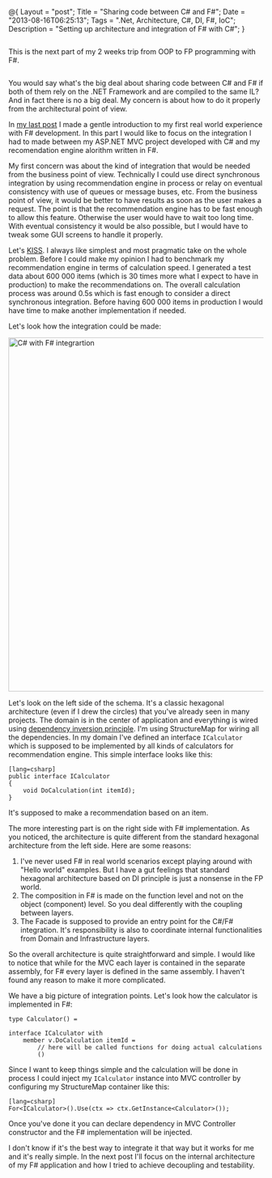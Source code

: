 @{
    Layout = "post";
    Title = "Sharing code between C# and F#";
    Date = "2013-08-16T06:25:13";
    Tags = ".Net, Architecture, C#, DI, F#, IoC";
    Description = "Setting up architecture and integration of F# with C#";
}

<div class="row">
<div class="medium-8 columns">

This is the next part of my 2 weeks trip from OOP to FP programming with F#.

</div>
</div>

<!-- more -->

You would say what's the big deal about sharing code between C# and F# if both of them rely on the .NET Framework and are compiled to the same IL? And in fact there is no a big deal. My concern is about how to do it properly from the architectural point of view.

In [my last post](http://jaskula.fr//blog/2013/08-14-my-2-weeks-trip-from-oop-to-fp-with-f/index.html) I made a gentle introduction to my first real world experience with F# development. In this part I would like to focus on the integration I had to made between my ASP.NET MVC project developed with C# and my recomendation engine alorithm written in F#.

My first concern was about the kind of integration that would be needed from the business point of view. Technically I could use direct synchronous integration by using recommendation engine in process or relay on eventual consistency with use of queues or message buses, etc. From the business point of view, it would be better to have results as soon as the user makes a request. The point is that the recommendation engine has to be fast enough to allow this feature. Otherwise the user would have to wait too long time. With eventual consistency it would be also possible, but I would have to tweak some GUI screens to handle it properly.

Let's [KISS](http://en.wikipedia.org/wiki/KISS_principle). I always like simplest and most pragmatic take on the whole problem. Before I could make my opinion I had to benchmark my recommendation engine in terms of calculation speed. I generated a test data about 600 000 items (which is 30 times more what I expect to have in production) to make the recommendations on. The overall calculation process was around 0.5s which is fast enough to consider a direct synchronous integration. Before having 600 000 items in production I would have time to make another implementation if needed.

Let's look how the integration could be made:

<img src="img/ArchiIntegrationCSharpFSharp.PNG" alt="C# with F# integrartion" width="700px">

Let's look on the left side of the schema. It's a classic hexagonal architecture (even if I drew the circles) that you've already seen in many projects. The domain is in the center of application and everything is wired using [dependency inversion principle](http://en.wikipedia.org/wiki/Dependency_inversion_principle). I'm using StructureMap for wiring all the dependencies. In my domain I've defined an interface `ICalculator` which is supposed to be implemented by all kinds of calculators for recommendation engine. This simple interface looks like this:

	[lang=csharp]
	public interface ICalculator
	{
		void DoCalculation(int itemId);
	}

It's supposed to make a recommendation based on an item.

The more interesting part is on the right side with F# implementation. As you noticed, the architecture is quite different from the standard hexagonal architecture from the left side. Here are some reasons:

1. I've never used F# in real world scenarios except playing around with "Hello world" examples. But I have a gut feelings that standard hexagonal architecture based on DI principle is just a nonsense in the FP world.
2. The composition in F# is made on the function level and not on the object (component) level. So you deal differently with the coupling between layers.
3. The Facade is supposed to provide an entry point for the C#/F# integration. It's responsibility is also to coordinate internal functionalities from Domain and Infrastructure layers.

So the overall architecture is quite straightforward and simple. I would like to notice that while for the MVC each layer is contained in the separate assembly, for F# every layer is defined in the same assembly. I haven't found any reason to make it more complicated.

We have a big picture of integration points. Let's look how the calculator is implemented in F#:

	type Calculator() =

    interface ICalculator with
        member v.DoCalculation itemId =
            // here will be called functions for doing actual calculations
            ()

Since I want to keep things simple and the calculation will be done in process I could inject my `ICalculator` instance into MVC controller by configuring my StructureMap container like this:

	[lang=csharp]
	For<ICalculator>().Use(ctx => ctx.GetInstance<Calculator>());

Once you've done it you can declare dependency in MVC Controller constructor and the F# implementation will be injected.

I don't know if it's the best way to integrate it that way but it works for me and it's really simple. In the next post I'll focus on the internal architecture of my F# application and how I tried to achieve decoupling and testability.
